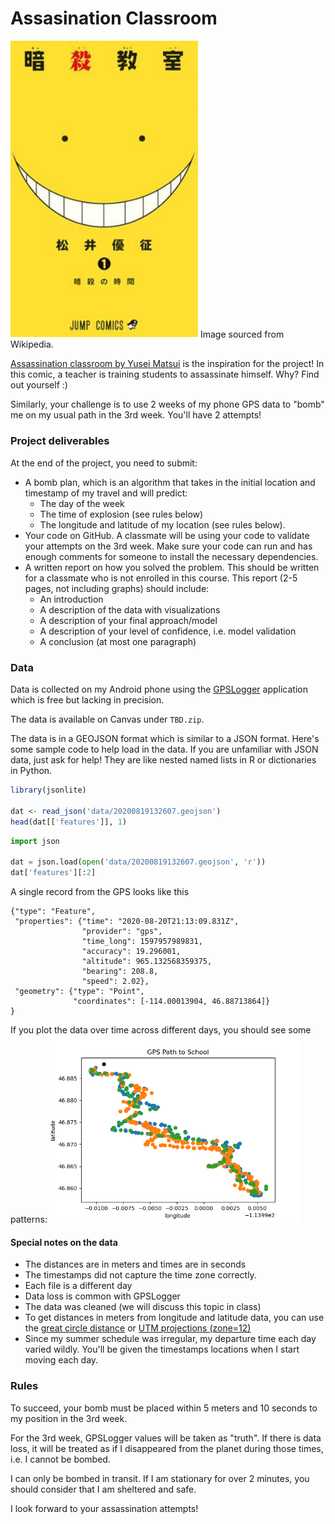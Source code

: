 # Assasination Classroom

<img src="assassinate_classroom.png" alt="Assassination Classroom" width='300'>
Image sourced from Wikipedia.

[Assassination classroom by Yusei Matsui](https://en.wikipedia.org/wiki/Assassination_Classroom) is the inspiration for the project! In this comic, a teacher is training students to assassinate himself. Why? Find out yourself :)

Similarly, your challenge is to use 2 weeks of my phone GPS data to "bomb" me on my usual path in the 3rd week. You'll have 2 attempts!

### Project deliverables
At the end of the project, you need to submit:
- A bomb plan, which is an algorithm that takes in the initial location and timestamp of my travel and will predict:
  - The day of the week
  - The time of explosion (see rules below)
  - The longitude and latitude of my location (see rules below).
- Your code on GitHub. A classmate will be using your code to validate your attempts on the 3rd week. Make sure your code can run and has enough comments for someone to install the necessary dependencies.
- A written report on how you solved the problem. This should be written for a classmate who is not enrolled in this course. This report (2-5 pages, not including graphs) should include:
  - An introduction
  - A description of the data with visualizations
  - A description of your final approach/model
  - A description of your level of confidence, i.e. model validation
  - A conclusion (at most one paragraph)


### Data
Data is collected on my Android phone using the [GPSLogger](https://play.google.com/store/apps/details?id=com.mendhak.gpslogger&hl=en_US) application which is free but lacking in precision.

The data is available on Canvas under `TBD.zip`.

The data is in a GEOJSON format which is similar to a JSON format. Here's some sample code to
help load in the data. If you are unfamiliar with JSON data, just ask for help! They are like
nested named lists in R or dictionaries in Python.

```r
library(jsonlite)

dat <- read_json('data/20200819132607.geojson')
head(dat[['features']], 1)
```

```python
import json

dat = json.load(open('data/20200819132607.geojson', 'r'))
dat['features'][:2]
```

A single record from the GPS looks like this
```
{"type": "Feature",
 "properties": {"time": "2020-08-20T21:13:09.831Z",
                "provider": "gps",
                "time_long": 1597957989831,
                "accuracy": 19.296001,
                "altitude": 965.132568359375,
                "bearing": 208.8,
                "speed": 2.02},
 "geometry": {"type": "Point",
              "coordinates": [-114.00013904, 46.88713864]}
}
```
If you plot the data over time across different days, you should see some patterns:
<img src="initial_gps_glimps.png" alt="sample path over days" width='400'>


#### Special notes on the data
- The distances are in meters and times are in seconds
- The timestamps did not capture the time zone correctly.
- Each file is a different day
- Data loss is common with GPSLogger
- The data was cleaned (we will discuss this topic in class)
- To get distances in meters from longitude and latitude data, you can
  use the [great circle distance](https://www.rdocumentation.org/packages/fields/versions/10.3/topics/rdist.earth)
  or [UTM projections (zone=12)](https://pypi.org/project/utm/)
- Since my summer schedule was irregular, my departure time each day varied wildly.
  You'll be given the timestamps locations when I start moving each day.


### Rules
To succeed, your bomb must be placed within 5 meters and 10 seconds to my position in the 3rd week.

For the 3rd week, GPSLogger values will be taken as "truth". If there is data
loss, it will be treated as if I disappeared from the planet during those times, i.e.
I cannot be bombed.

I can only be bombed in transit. If I am stationary for over 2 minutes, you should consider
that I am sheltered and safe.

I look forward to your assassination attempts!
